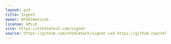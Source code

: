 ```yaml
---
layout: pid
title: Signet
owner: NthDimension
license: GPLv3
site: https://nthdimtech.com/signet
source: https://github.com/nthdimtech/signet-cad https://github.com/nthdimtech/signet-base
---
```

